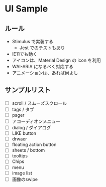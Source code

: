 # UI Sample

## ルール

- Stimulus で実装する
  - Jest でのテストもあり
- IE11でも動く
- アイコンは、Material Design の icon を利用
- WAI-ARIA になるべく対応する
- アニメーションは、あれば尚よし

## サンプルリスト

- [ ] scroll / スムーズスクロール
- [ ] tags / タブ
- [ ] pager
- [ ] アコーディオンメニュー
- [ ] dialog / ダイアログ
- [ ] LIKE button
- [ ] drwaer
- [ ] floating action button
- [ ] sheets / bottom
- [ ] tooltips
- [ ] Chips
- [ ] menu
- [ ] image list
- [ ] 画像のswipe
